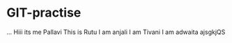 # GIT-practise
...
Hiii its me Pallavi
This is Rutu
I am anjali 
I am Tivani 
I am adwaita
ajsgkjQS
